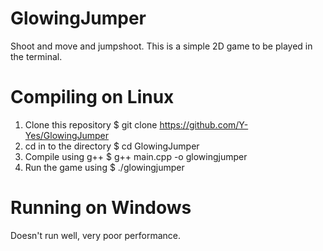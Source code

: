 # GlowingJumper
Shoot and move and jumpshoot.
This is a simple 2D game to be played in the terminal.

# Compiling on Linux
1. Clone this repository   $ git clone https://github.com/Y-Yes/GlowingJumper
2. cd in to the directory  $ cd GlowingJumper
3. Compile using g++       $ g++ main.cpp -o glowingjumper
4. Run the game using      $ ./glowingjumper

# Running on Windows
Doesn't run well, very poor performance.
